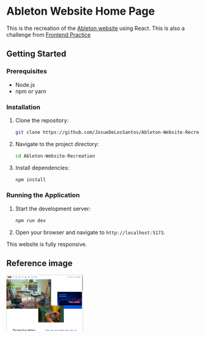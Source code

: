 # Ableton Website Home Page

This is the recreation of the [Ableton website](https://www.ableton.com/en/) using React. This is also a challenge from [Frontend Practice](https://www.frontendpractice.com/)

## Getting Started

### Prerequisites

-   Node.js
-   npm or yarn

### Installation

1. Clone the repository:
    ```bash
    git clone https://github.com/JosueDeLosSantos/Ableton-Website-Recreation.git
    ```
2. Navigate to the project directory:
    ```bash
    cd Ableton-Website-Recreation
    ```
3. Install dependencies:
    ```bash
    npm install
    ```

### Running the Application

1. Start the development server:
    ```bash
    npm run dev
    ```
2. Open your browser and navigate to `http://localhost:5173`.

This website is fully responsive.

## Reference image

<img width="200" src="./public/Ableton.jpg">
